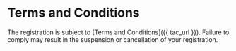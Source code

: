 # Terms and Conditions

The registration is subject to [Terms and Conditions]({{ tac_url }}). Failure to comply may result in the suspension or cancellation of your registration.